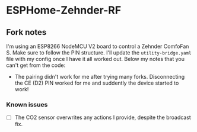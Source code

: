 # ESPHome-Zehnder-RF

## Fork notes
I'm using an ESP8266 NodeMCU V2 board to control a Zehnder ComfoFan S. Make sure to follow the PIN structure. I'll update the `utility-bridge.yaml` file with my config once I have it all worked out. Below my notes that you can't get from the code:

- The pairing didn't work for me after trying many forks. Disconnecting the CE (D2) PIN worked for me and suddently the device started to work!

### Known issues
- [ ] The CO2 sensor overwrites any actions I provide, despite the broadcast fix.
